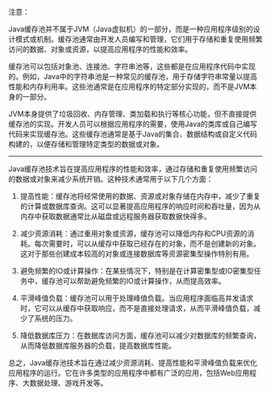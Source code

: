 

注意：

Java缓存池并不属于JVM（Java虚拟机）的一部分，而是一种应用程序级别的设计模式或机制。缓存池通常由开发人员编写和管理，它们用于存储和重复使用频繁访问的数据、对象或资源，以提高应用程序的性能和效率。

缓存池可以包括对象池、连接池、字符串池等，这些都是在应用程序代码中实现的。例如，Java中的字符串池是一种常见的缓存池，用于存储字符串常量以提高性能和内存利用率。这些池通常是在应用程序的特定部分实现的，而不是JVM本身的一部分。

JVM本身提供了垃圾回收、内存管理、类加载和执行等核心功能，但不直接提供缓存池的实现。开发人员可以根据应用程序的需要，使用Java的类库或自己编写代码来实现缓存池。这些缓存池通常是基于Java的集合、数据结构或自定义代码构建的，以便存储和管理特定类型的数据或对象。

---






















Java缓存池技术旨在提高应用程序的性能和效率，通过存储和重复使用频繁访问的数据或对象来减少系统开销。这种技术通常用于以下几个方面：

1. 提高性能：缓存池将经常使用的数据、资源或对象存储在内存中，减少了重复的计算或数据库查询。这可以显著提高应用程序的响应时间和吞吐量，因为从内存中获取数据通常比从磁盘或远程服务器获取数据快得多。

2. 减少资源消耗：通过重用对象或资源，缓存池可以降低内存和CPU资源的消耗。每次需要时，可以从缓存中获取已经存在的对象，而不是创建新的对象。这对于那些创建成本较高的对象或连接数据库等资源密集型操作特别有用。

3. 避免频繁的IO或计算操作：在某些情况下，特别是在计算密集型或IO密集型任务中，缓存池可以帮助避免频繁的IO或计算操作，从而提高效率。

4. 平滑峰值负载：缓存池可以用于处理峰值负载。当应用程序面临高并发请求时，它可以从缓存中获取响应，而不是直接处理请求，从而平滑峰值负载，减少了系统的压力。

5. 降低数据库压力：在数据库访问方面，缓存池可以减少对数据库的频繁查询，从而降低数据库服务器的负载，提高数据库性能。

总之，Java缓存池技术旨在通过减少资源消耗、提高性能和平滑峰值负载来优化应用程序的运行。它在许多类型的应用程序中都有广泛的应用，包括Web应用程序、大数据处理、游戏开发等。